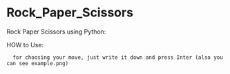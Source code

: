 # Rock_Paper_Scissors
Rock Paper Scissors using Python:

   HOW to Use:
   
      for choosing your move, just write it down and press Inter (also you can see example.png)

